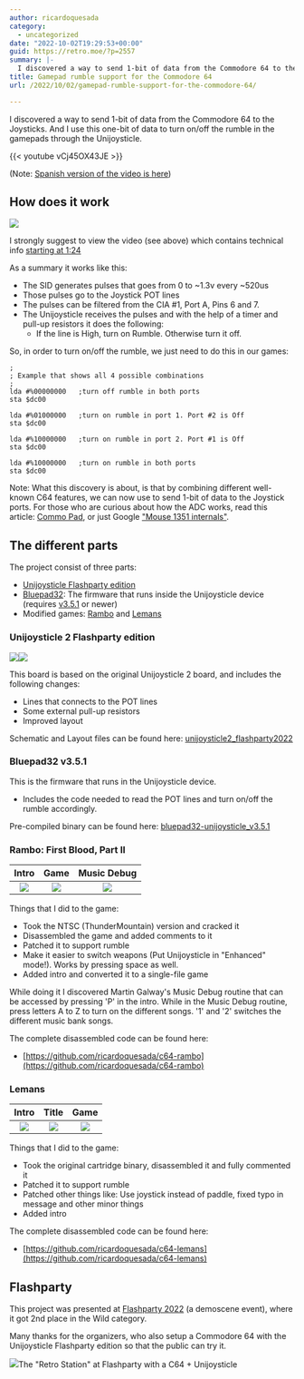 ```yaml
---
author: ricardoquesada
category:
  - uncategorized
date: "2022-10-02T19:29:53+00:00"
guid: https://retro.moe/?p=2557
summary: |-
  I discovered a way to send 1-bit of data from the Commodore 64 to the Joysticks. And I use this one-bit of data to turn on/off the rumble in the gamepads through the Unijoysticle.
title: Gamepad rumble support for the Commodore 64
url: /2022/10/02/gamepad-rumble-support-for-the-commodore-64/

---
```

I discovered a way to send 1-bit of data from the Commodore 64 to the Joysticks. And I use this one-bit of data to turn on/off the rumble in the gamepads through the Unijoysticle.

{{< youtube vCj45OX43JE >}}

(Note: [Spanish version of the video is here](https://www.youtube.com/watch?v=0pEDP2tvvQc))

## How does it work

![](https://lh3.googleusercontent.com/pw/AL9nZEW1jK6IsMJQrHdXyUQtQ2jVnDTAlWXk8G6kQvQT29BoMz0-0LXujgGXfnAHvCBB1Bsy9WG5JEOhvlBItmWf_HOl115fwNGnTTd1IMNns1dfZeJLLGnNt8aot6KIbwbmKJLuOZi-eYgzk84GfuVOrji_rw=-no?authuser=0)

I strongly suggest to view the video (see above) which contains technical info [starting at 1:24](https://youtu.be/vCj45OX43JE?t=84)

As a summary it works like this:

- The SID generates pulses that goes from 0 to ~1.3v every ~520us
- Those pulses go to the Joystick POT lines
- The pulses can be filtered from the CIA #1, Port A, Pins 6 and 7.
- The Unijoysticle receives the pulses and with the help of a timer and pull-up resistors it does the following:
  - If the line is High, turn on Rumble. Otherwise turn it off.

So, in order to turn on/off the rumble, we just need to do this in our games:

```
;
; Example that shows all 4 possible combinations
;
lda #%00000000   ;turn off rumble in both ports
sta $dc00

lda #%01000000   ;turn on rumble in port 1. Port #2 is Off
sta $dc00

lda #%10000000   ;turn on rumble in port 2. Port #1 is Off
sta $dc00

lda #%10000000   ;turn on rumble in both ports
sta $dc00
```

Note: What this discovery is about, is that by combining different well-known C64 features, we can now use to send 1-bit of data to the Joystick ports. For those who are curious about how the ADC works, read this article: [Commo Pad](https://janderogee.com/projects/COMMO_PAD/COMMO_PAD.htm), or just Google ["Mouse 1351 internals"](https://letmegooglethat.com/?q=Mouse+1351+internals).

## The different parts

The project consist of three parts:

- [Unijoysticle Flashparty edition](https://github.com/ricardoquesada/unijoysticle2/tree/main/board/unijoysticle2_flashparty2022)
- [Bluepad32](https://github.com/ricardoquesada/bluepad32): The firmware that runs inside the Unijoysticle device (requires [v3.5.1](https://github.com/ricardoquesada/bluepad32/releases/tag/release_v3.5.1) or newer)
- Modified games: [Rambo](https://github.com/ricardoquesada/c64-rambo) and [Lemans](https://github.com/ricardoquesada/c64-lemans)

### Unijoysticle 2 Flashparty edition

![](https://lh3.googleusercontent.com/pw/AL9nZEWl_Q9Rys9ELSUIHPuHCuHnr1XEejDfTQud4HfDN_vwfi8siu-i2mtoj3Ej4fSVDntHTqvirqt0gc7SiXSawGlPT4wc9LdK9CLgcRV0LzrejNJeMY8CAvhedwy_coI29bAAbduVzaBxfIQQsgZAjFpM4g=-no)![](https://lh3.googleusercontent.com/pw/AL9nZEXnV0de77agZ5EFhWU65Y-IkzZyATeFKqZjDWg6BhC0KH5hbW2aAaNImD4UkJ5_lJ_HdtI_xgGMjICa_TrqUkkzGz05kgYIbcBFriVxP-GslHrtJuh-8JrykvdQDze0UlMY1CJEe1vrsI8V4LT9wWJdxA=-no?authuser=0)

This board is based on the original Unijoysticle 2 board, and includes the following changes:

- Lines that connects to the POT lines
- Some external pull-up resistors
- Improved layout

Schematic and Layout files can be found here: [unijoysticle2\_flashparty2022](https://github.com/ricardoquesada/unijoysticle2/tree/main/board/unijoysticle2_flashparty2022)

### Bluepad32 v3.5.1

This is the firmware that runs in the Unijoysticle device.

- Includes the code needed to read the POT lines and turn on/off the rumble accordingly.

Pre-compiled binary can be found here: [bluepad32-unijoysticle\_v3.5.1](https://github.com/ricardoquesada/bluepad32/releases/tag/release_v3.5.1)

### Rambo: First Blood, Part II

| Intro | Game | Music Debug |
|:-----:|:----:|:-----------:|
| ![](https://gitlab.com/ricardoquesada/c64-rambo/-/raw/main/images/screenshot_intro.png) | ![](https://gitlab.com/ricardoquesada/c64-rambo/-/raw/main/images/screenshot_game1.png) | ![](https://gitlab.com/ricardoquesada/c64-rambo/-/raw/main/images/screenshot_music_debug.png)

Things that I did to the game:

- Took the NTSC (ThunderMountain) version and cracked it
- Disassembled the game and added comments to it
- Patched it to support rumble
- Make it easier to switch weapons (Put Unijoysticle in "Enhanced" mode!). Works by pressing space as well.
- Added intro and converted it to a single-file game

While doing it I discovered Martin Galway's Music Debug routine that can be accessed by pressing 'P' in the intro. While in the Music Debug routine, press letters A to Z to turn on the different songs. '1' and '2' switches the different music bank songs.

The complete disassembled code can be found here:

- [https://github.com/ricardoquesada/c64-rambo](https://github.com/ricardoquesada/c64-rambo)

### Lemans

| Intro | Title | Game |
|:-----:|:-----:|:----:|
|![](https://gitlab.com/ricardoquesada/c64-lemans/-/raw/main/images/screenshot_intro.png)|![](https://gitlab.com/ricardoquesada/c64-lemans/-/raw/main/images/screenshot_title.png)|![](https://gitlab.com/ricardoquesada/c64-lemans/-/raw/main/images/screenshot_game.png)|

Things that I did to the game:

- Took the original cartridge binary, disassembled it and fully commented it
- Patched it to support rumble
- Patched other things like: Use joystick instead of paddle, fixed typo in message and other minor things
- Added intro

The complete disassembled code can be found here:

- [https://github.com/ricardoquesada/c64-lemans](https://github.com/ricardoquesada/c64-lemans)

## Flashparty

This project was presented at [Flashparty 2022](https://flashparty.rebelion.digital/) (a demoscene event), where it got 2nd place in the Wild category.

Many thanks for the organizers, who also setup a Commodore 64 with the Unijoysticle Flashparty edition so that the public can try it.

![](https://lh3.googleusercontent.com/pw/AL9nZEWtGncabOXXQxZo6g8-Uf_RPo1bbRN2BVcxie2dr8Pqo-7UAXi3IdxF_jyyP-UwfoogH8QJoT6OQrzH7bSE2YttIEaZa8ydaF54e0VgqiIj8eYMRNY_jCMa6dsAAM1rvGzna1OBf3kx_i2M321vVd7Vtw=-no)The "Retro Station" at Flashparty with a C64 + Unijoysticle
